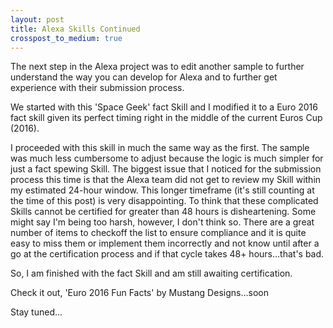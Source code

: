 ```yaml
---
layout: post
title: Alexa Skills Continued
crosspost_to_medium: true
---
```

The next step in the Alexa project was to edit another sample to further understand the way you can develop for Alexa and to further get experience with their submission process.

We started with this 'Space Geek' fact Skill and I modified it to a Euro 2016 fact skill given its perfect timing right in the middle of the current Euros Cup (2016).

I proceeded with this skill in much the same way as the first. The sample was much less cumbersome to adjust because the logic is much simpler for just a fact spewing Skill. The biggest issue that I noticed for the submission process this time is that the Alexa team did not get to review my Skill within my estimated 24-hour window. This longer timeframe (it's still counting at the time of this post) is very disappointing. To think that these complicated Skills cannot be certified for greater than 48 hours is disheartening. Some might say I'm being too harsh, however, I don't think so. There are a great number of items to checkoff the list to ensure compliance and it is quite easy to miss them or implement them incorrectly and not know until after a go at the certification process and if that cycle takes 48+ hours...that's bad.

So, I am finished with the fact Skill and am still awaiting certification.

Check it out, 'Euro 2016 Fun Facts' by Mustang Designs...soon

Stay tuned...
